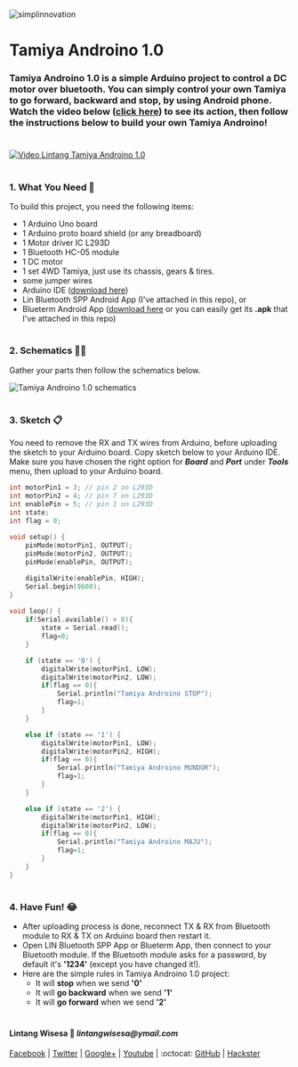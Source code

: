#

![simplinnovation](https://4.bp.blogspot.com/-f7YxPyqHAzY/WJ6VnkvE0SI/AAAAAAAADTQ/0tDQPTrVrtMAFT-q-1-3ktUQT5Il9FGdQCLcB/s350/simpLINnovation1a.png)

# Tamiya Androino 1.0

### __Tamiya Androino 1.0__ is a simple Arduino project to control a DC motor over bluetooth. You can simply control your own Tamiya to go forward, backward and stop, by using Android phone. Watch the video below ([click here](https://www.youtube.com/watch?v=NeP0aTYB5qU)) to see its action, then follow the instructions below to build your own Tamiya Androino!

#

[![Video Lintang Tamiya Androino 1.0](https://img.youtube.com/vi/NeP0aTYB5qU/0.jpg)](https://www.youtube.com/watch?v=NeP0aTYB5qU)

#

### **1. What You Need** :gift:
To build this project, you need the following items:
- 1 Arduino Uno board
- 1 Arduino proto board shield (or any breadboard)
- 1 Motor driver IC L293D
- 1 Bluetooth HC-05 module
- 1 DC motor
- 1 set 4WD Tamiya, just use its chassis, gears & tires.
- some jumper wires
- Arduino IDE ([download here](https://www.arduino.cc/en/Main/Software))
- Lin Bluetooth SPP Android App (I've attached in this repo), or
- Blueterm Android App ([download here](https://play.google.com/store/apps/details?id=es.pymasde.blueterm&hl=en) or you can easily get its __.apk__ that I've attached in this repo)

#

### **2. Schematics** :wrench::hammer:

Gather your parts then follow the schematics below.

![Tamiya Androino 1.0 schematics](https://raw.githubusercontent.com/LintangWisesa/Tamiya-Androino-1.0/master/TamiyaAndroino.png)

#

### **3. Sketch** :clipboard:

You need to remove the RX and TX wires from Arduino, before uploading the sketch to your Arduino board. Copy sketch below to your Arduino IDE. Make sure you have chosen the right option for **_Board_** and **_Port_** under **_Tools_** menu, then upload to your Arduino board.

```c++
int motorPin1 = 3; // pin 2 on L293D
int motorPin2 = 4; // pin 7 on L293D
int enablePin = 5; // pin 1 on L293D
int state;
int flag = 0;
 
void setup() {
    pinMode(motorPin1, OUTPUT);
    pinMode(motorPin2, OUTPUT);
    pinMode(enablePin, OUTPUT);

    digitalWrite(enablePin, HIGH);
    Serial.begin(9600);
}
 
void loop() {
    if(Serial.available() > 0){     
        state = Serial.read();   
        flag=0;
    }   

    if (state == '0') {
        digitalWrite(motorPin1, LOW);
        digitalWrite(motorPin2, LOW);
        if(flag == 0){
            Serial.println("Tamiya Androino STOP");
            flag=1;
        }
    }

    else if (state == '1') {
        digitalWrite(motorPin1, LOW);
        digitalWrite(motorPin2, HIGH);
        if(flag == 0){
            Serial.println("Tamiya Androino MUNDUR");
            flag=1;
        }
    }

    else if (state == '2') {
        digitalWrite(motorPin1, HIGH);
        digitalWrite(motorPin2, LOW);
        if(flag == 0){
            Serial.println("Tamiya Androino MAJU");
            flag=1;
        }
    }
}
```

#

### **4. Have Fun!** :joy:
- After uploading process is done, reconnect TX & RX from Bluetooth module to RX & TX on Arduino board then restart it.
- Open LIN Bluetooth SPP App or Blueterm App, then connect to your Bluetooth module. If the Bluetooth module asks for a password, by default it's __'1234'__ (except you have changed it!).
- Here are the simple rules in Tamiya Androino 1.0 project:
  - It will __stop__ when we send __'0'__
  - It will **go backward** when we send __'1'__
  - It will **go forward** when we send __'2'__

#

#### Lintang Wisesa :love_letter: _lintangwisesa@ymail.com_

[Facebook](https://www.facebook.com/lintangbagus) | 
[Twitter](https://twitter.com/Lintang_Wisesa) |
[Google+](https://plus.google.com/u/0/+LintangWisesa1) |
[Youtube](https://www.youtube.com/user/lintangbagus) | 
:octocat: [GitHub](https://github.com/LintangWisesa) |
[Hackster](https://www.hackster.io/lintangwisesa)


